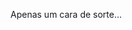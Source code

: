 Apenas um cara de sorte...

<!---
MarioHeleno/MarioHeleno is a ✨ special ✨ repository because its `README.md` (this file) appears on your GitHub profile.
You can click the Preview link to take a look at your changes.
--->
